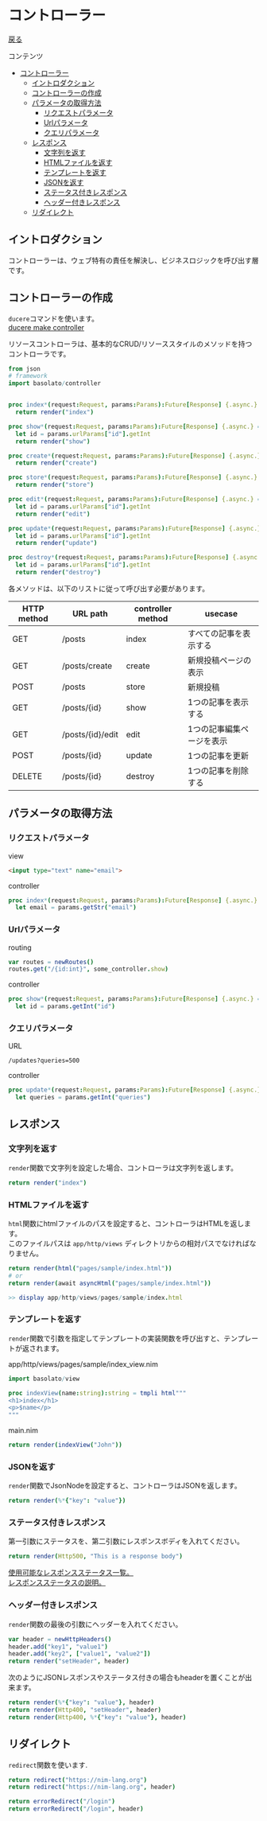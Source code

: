 コントローラー
===
[戻る](../../README.md)

コンテンツ

<!--ts-->
   * [コントローラー](#コントローラー)
      * [イントロダクション](#イントロダクション)
      * [コントローラーの作成](#コントローラーの作成)
      * [パラメータの取得方法](#パラメータの取得方法)
         * [リクエストパラメータ](#リクエストパラメータ)
         * [Urlパラメータ](#urlパラメータ)
         * [クエリパラメータ](#クエリパラメータ)
      * [レスポンス](#レスポンス)
         * [文字列を返す](#文字列を返す)
         * [HTMLファイルを返す](#htmlファイルを返す)
         * [テンプレートを返す](#テンプレートを返す)
         * [JSONを返す](#jsonを返す)
         * [ステータス付きレスポンス](#ステータス付きレスポンス)
         * [ヘッダー付きレスポンス](#ヘッダー付きレスポンス)
      * [リダイレクト](#リダイレクト)

<!-- Added by: root, at: Wed Sep  8 16:13:40 UTC 2021 -->

<!--te-->

## イントロダクション
コントローラーは、ウェブ特有の責任を解決し、ビジネスロジックを呼び出す層です。

## コントローラーの作成
`ducere`コマンドを使います。  
[ducere make controller](./ducere.md#controller)

リソースコントローラは、基本的なCRUD/リソーススタイルのメソッドを持つコントローラです。

```nim
from json
# framework
import basolato/controller


proc index*(request:Request, params:Params):Future[Response] {.async.} =
  return render("index")

proc show*(request:Request, params:Params):Future[Response] {.async.} =
  let id = params.urlParams["id"].getInt
  return render("show")

proc create*(request:Request, params:Params):Future[Response] {.async.} =
  return render("create")

proc store*(request:Request, params:Params):Future[Response] {.async.} =
  return render("store")

proc edit*(request:Request, params:Params):Future[Response] {.async.} =
  let id = params.urlParams["id"].getInt
  return render("edit")

proc update*(request:Request, params:Params):Future[Response] {.async.} =
  let id = params.urlParams["id"].getInt
  return render("update")

proc destroy*(request:Request, params:Params):Future[Response] {.async.} =
  let id = params.urlParams["id"].getInt
  return render("destroy")
```

各メソッドは、以下のリストに従って呼び出す必要があります。

|HTTP method|URL path|controller method|usecase|
|---|---|---|---|
|GET|/posts|index|すべての記事を表示する|
|GET|/posts/create|create|新規投稿ページの表示|
|POST|/posts|store|新規投稿|
|GET|/posts/{id}|show|1つの記事を表示する|
|GET|/posts/{id}/edit|edit|1つの記事編集ページを表示|
|POST|/posts/{id}|update|1つの記事を更新|
|DELETE|/posts/{id}|destroy|1つの記事を削除する|

## パラメータの取得方法
### リクエストパラメータ
view
```html
<input type="text" name="email">
```

controller
```nim
proc index*(request:Request, params:Params):Future[Response] {.async.} =
  let email = params.getStr("email")
```

### Urlパラメータ
routing
```nim
var routes = newRoutes()
routes.get("/{id:int}", some_controller.show)
```

controller
```nim
proc show*(request:Request, params:Params):Future[Response] {.async.} =
  let id = params.getInt("id")
```

### クエリパラメータ
URL
```
/updates?queries=500
```

controller
```nim
proc update*(request:Request, params:Params):Future[Response] {.async.} =
  let queries = params.getInt("queries")
```

## レスポンス
### 文字列を返す
`render`関数で文字列を設定した場合、コントローラは文字列を返します。
```nim
return render("index")
```

### HTMLファイルを返す
`html`関数にhtmlファイルのパスを設定すると、コントローラはHTMLを返します。  
このファイルパスは `app/http/views` ディレクトリからの相対パスでなければなりません。

```nim
return render(html("pages/sample/index.html"))
# or
return render(await asyncHtml("pages/sample/index.html"))

>> display app/http/views/pages/sample/index.html
```

### テンプレートを返す
`render`関数で引数を指定してテンプレートの実装関数を呼び出すと、テンプレートが返されます。

app/http/views/pages/sample/index_view.nim
```nim
import basolato/view

proc indexView(name:string):string = tmpli html"""
<h1>index</h1>
<p>$name</p>
"""
```
main.nim
```nim
return render(indexView("John"))
```

### JSONを返す
`render`関数でJsonNodeを設定すると、コントローラはJSONを返します。

```nim
return render(%*{"key": "value"})
```

### ステータス付きレスポンス
第一引数にステータスを、第二引数にレスポンスボディを入れてください。
```nim
return render(Http500, "This is a response body")
```

[使用可能なレスポンスステータス一覧。](https://nim-lang.org/docs/httpcore.html#10)  
[レスポンスステータスの説明。](https://ja.wikipedia.org/wiki/HTTP%E3%82%B9%E3%83%86%E3%83%BC%E3%82%BF%E3%82%B9%E3%82%B3%E3%83%BC%E3%83%89)

### ヘッダー付きレスポンス
`render`関数の最後の引数にヘッダーを入れてください。
```nim
var header = newHttpHeaders()
header.add("key1", "value1")
header.add("key2", ["value1", "value2"])
return render("setHeader", header)
```

次のようにJSONレスポンスやステータス付きの場合もheaderを置くことが出来ます。
```nim
return render(%*{"key": "value"}, header)
return render(Http400, "setHeader", header)
return render(Http400, %*{"key": "value"}, header)
```

## リダイレクト
`redirect`関数を使います.

```nim
return redirect("https://nim-lang.org")
return redirect("https://nim-lang.org", header)

return errorRedirect("/login")
return errorRedirect("/login", header)
```
